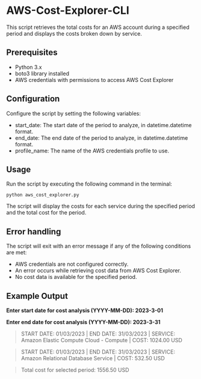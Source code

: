 # AWS-Cost-Explorer-CLI

This script retrieves the total costs for an AWS account during a specified period and displays the costs broken down by service.

## Prerequisites
* Python 3.x
* boto3 library installed
* AWS credentials with permissions to access AWS Cost Explorer

## Configuration
Configure the script by setting the following variables:

* start_date: The start date of the period to analyze, in datetime.datetime format.
* end_date: The end date of the period to analyze, in datetime.datetime format.
* profile_name: The name of the AWS credentials profile to use.

## Usage
Run the script by executing the following command in the terminal:

`python aws_cost_explorer.py`

The script will display the costs for each service during the specified period and the total cost for the period.

## Error handling
The script will exit with an error message if any of the following conditions are met:

* AWS credentials are not configured correctly.
* An error occurs while retrieving cost data from AWS Cost Explorer.
* No cost data is available for the specified period.

## Example Output
**Enter start date for cost analysis (YYYY-MM-DD): 2023-3-01**

**Enter end date for cost analysis (YYYY-MM-DD): 2023-3-31**

> START DATE: 01/03/2023 | END DATE: 31/03/2023 | SERVICE: Amazon Elastic Compute Cloud - Compute | COST: 1024.00 USD

> START DATE: 01/03/2023 | END DATE: 31/03/2023 | SERVICE: Amazon Relational Database Service     | COST: 532.50 USD

> Total cost for selected period: 1556.50 USD